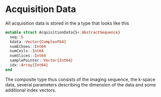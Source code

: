# Acquisition Data

All acquisition data is stored in the a type that looks like this
```julia
mutable struct AcquisitionData{S<:AbstractSequence}
  seq::S
  kdata::Vector{ComplexF64}
  numEchoes::Int64
  numCoils::Int64
  numSlices::Int64
  samplePointer::Vector{Int64}
  idx::Array{Int64}
end
```
The composite type thus consists of the imaging sequence, the k-space data,
several parameters describing the dimension of the data and some additional
index vectors.
